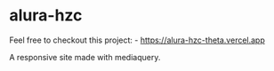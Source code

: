 # alura-hzc

Feel free to checkout this project: - https://alura-hzc-theta.vercel.app

A responsive site made with mediaquery.
